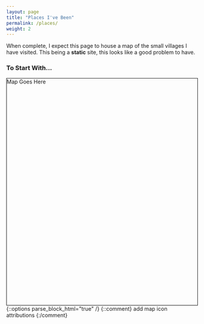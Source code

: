 ```yaml
---
layout: page
title: "Places I've Been"
permalink: /places/
weight: 2
---
```


When complete, I expect this page to house a map of the small villages I have visited. This being a **static** site, this looks like a good problem to have.

### To Start With...
<div id='map' style="width:100%; height:600px; border:1px solid black;">
Map Goes Here
</div>
{::options parse_block_html="true" /}
{::comment} add map icon attributions {:/comment}

<p id='iconttribution' style="float:right; font-size:60%;"></p>


<link rel="stylesheet" href="https://unpkg.com/leaflet@0.7.7/dist/leaflet.css" />
<script src="https://unpkg.com/leaflet@0.7.7/dist/leaflet.js"></script>
<script src='leaflet.ajax.min.js' type='text/javascript'> </script>
<script src='places.js' type='text/javascript'></script>
